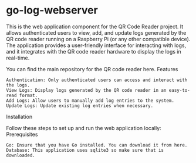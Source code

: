 # go-log-webserver

This is the web application component for the QR Code Reader project. It allows authenticated users to view, add, and update logs generated by the QR code reader running on a Raspberry Pi (or any other compatible device). The application provides a user-friendly interface for interacting with logs, and it integrates with the QR code reader hardware to display the logs in real-time.

You can find the main repository for the QR code reader here.
Features

    Authentication: Only authenticated users can access and interact with the logs.
    View Logs: Display logs generated by the QR code reader in an easy-to-read format.
    Add Logs: Allow users to manually add log entries to the system.
    Update Logs: Update existing log entries when necessary.

Installation

Follow these steps to set up and run the web application locally:
Prerequisites

    Go: Ensure that you have Go installed. You can download it from here.
    Database: This application uses sqlite3 so make sure that is downloaded.
